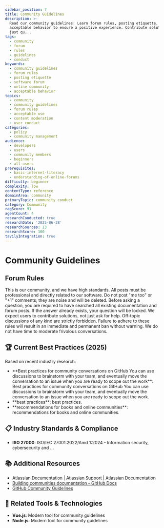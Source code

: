 ```yaml
---
sidebar_position: 7
title: Community Guidelines
description: >-
  Read our community guidelines! Learn forum rules, posting etiquette, &
  acceptable behavior to ensure a positive experience. Contribute solutions, not
  just qu...
tags:
  - community
  - forum
  - rules
  - guidelines
  - conduct
keywords:
  - community guidelines
  - forum rules
  - posting etiquette
  - software forum
  - online community
  - acceptable behavior
topics:
  - community
  - community guidelines
  - forum rules
  - acceptable use
  - content moderation
  - user conduct
categories:
  - policy
  - community management
audience:
  - developers
  - users
  - community members
  - beginners
  - all-users
prerequisites:
  - basic-internet-literacy
  - understanding-of-online-forums
difficulty: beginner
complexity: low
contentType: reference
domainArea: community
primaryTopic: community conduct
category: Community
ragScore: 91
agentCount: 4
researchConducted: true
researchDate: '2025-06-28'
researchSources: 13
researchScore: 100
tavilyIntegration: true
---
```


# Community Guidelines

## Forum Rules

This is our community, and we have high standards. All posts must be professional and directly related to our software. Do not post "me too" or "+1" comments; they are noise and will be deleted. Before asking a question, you are required to have searched all existing documentation and forum posts. If the answer already exists, your question will be locked. We expect users to contribute solutions, not just ask for help. Off-topic discussions of any kind are strictly forbidden. Failure to adhere to these rules will result in an immediate and permanent ban without warning. We do not have time to moderate frivolous conversations.



## 🏆 Current Best Practices (2025)

Based on recent industry research:

- **Best practices for community conversations on GitHub You can use discussions to brainstorm with your team, and eventually move the conversation to an issue when you are ready to scope out the work\**: Best practices for community conversations on GitHub You can use discussions to brainstorm with your team, and eventually move the conversation to an issue when you are ready to scope out the work\.
- **best practices\**: best practices\.
- **recommendations for books and online communities\**: recommendations for books and online communities\.

## 📋 Industry Standards & Compliance

- **ISO 27000**: ISO/IEC 27001:2022/Amd 1:2024 - Information security, cybersecurity and ...

## 📚 Additional Resources

- [Atlassian Documentation | Atlassian Support | Atlassian Documentation](https://confluence.atlassian.com/)
- [Building communities documentation - GitHub Docs](https://docs.github.com/en/communities)
- [GitHub Community Guidelines](https://docs.github.com/en/site-policy/github-terms/github-community-guidelines)

## 🔧 Related Tools & Technologies

- **Vue.js**: Modern tool for community guidelines
- **Node.js**: Modern tool for community guidelines

